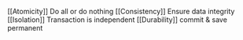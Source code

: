 [[Atomicity]]
Do all or do nothing
[[Consistency]]
Ensure data integrity 
[[Isolation]]
Transaction is independent
[[Durability]]
commit & save permanent